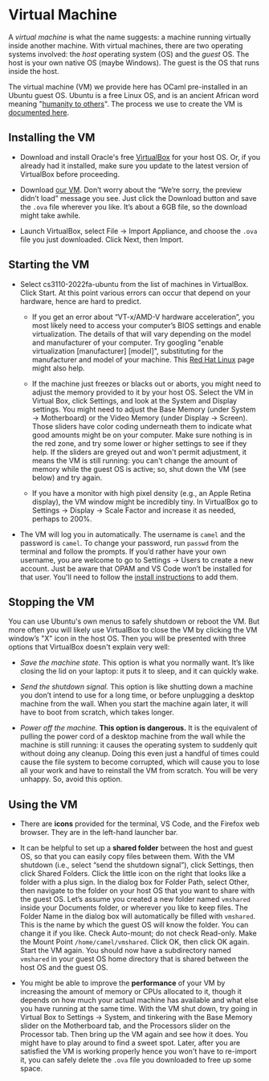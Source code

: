 # Virtual Machine

A *virtual machine* is what the name suggests: a machine running virtually
inside another machine. With virtual machines, there are two operating systems
involved: the *host* operating system (OS) and the *guest* OS. The host is your
own native OS (maybe Windows). The guest is the OS that runs inside the host.

The virtual machine (VM) we provide here has OCaml pre-installed in an Ubuntu
guest OS. Ubuntu is a free Linux OS, and is an ancient African word meaning
"[humanity to others][ubuntu]". The process we use to create the VM is
[documented here][vmrepo].

[ubuntu]: https://ubuntu.com/about
[vmrepo]: https://github.com/cs3110/vm

## Installing the VM

- Download and install Oracle's free [VirtualBox][virtualbox] for your host OS.
  Or, if you already had it installed, make sure you update to the latest
  version of VirtualBox before proceeding.

- Download [our VM][3110vm]. Don’t worry about the “We’re sorry, the preview
  didn’t load” message you see. Just click the Download button and save the
  `.ova` file wherever you like. It’s about a 6GB file, so the download might
  take awhile.

- Launch VirtualBox, select File → Import Appliance, and choose the `.ova` file
  you just downloaded. Click Next, then Import.

[virtualbox]: https://www.virtualbox.org/wiki/Downloads
[3110vm]: https://cornell.box.com/v/cs3110-2022fa-ubuntu


## Starting the VM

- Select cs3110-2022fa-ubuntu from the list of machines in VirtualBox. Click
  Start. At this point various errors can occur that depend on your hardware,
  hence are hard to predict.

  - If you get an error about “VT-x/AMD-V hardware acceleration”, you most
    likely need to access your computer’s BIOS settings and enable
    virtualization. The details of that will vary depending on the model and
    manufacturer of your computer. Try googling "enable virtualization
    [manufacturer] [model]", substituting for the manufacturer and model of your
    machine. This [Red Hat Linux][rh-virt] page might also help.

  - If the machine just freezes or blacks out or aborts, you might need to
    adjust the memory provided to it by your host OS. Select the VM in Virtual
    Box, click Settings, and look at the System and Display settings. You might
    need to adjust the Base Memory (under System → Motherboard) or the Video
    Memory (under Display → Screen). Those sliders have color coding underneath
    them to indicate what good amounts might be on your computer. Make sure
    nothing is in the red zone, and try some lower or higher settings to see if
    they help. If the sliders are greyed out and won't permit adjustment, it
    means the VM is still running: you can't change the amount of memory while
    the guest OS is active; so, shut down the VM (see below) and try again.

  - If you have a monitor with high pixel density (e.g., an Apple Retina
    display), the VM window might be incredibly tiny. In VirtualBox go to
    Settings → Display → Scale Factor and increase it as needed, perhaps to 200%.

- The VM will log you in automatically. The username is `camel` and the password
  is `camel`. To change your password, run `passwd` from the terminal and follow
  the prompts. If you’d rather have your own username, you are welcome to go to
  Settings → Users to create a new account. Just be aware that OPAM and VS Code
  won’t be installed for that user. You'll need to follow the
  [install instructions](../preface/install.md) to add them.

## Stopping the VM

You can use Ubuntu's own menus to safely shutdown or reboot the VM. But more
often you will likely use VirtualBox to close the VM by clicking the VM window’s
"X" icon in the host OS. Then you will be presented with three options that
VirtualBox doesn't explain very well:

- *Save the machine state.* This option is what you normally want. It’s like
  closing the lid on your laptop: it puts it to sleep, and it can quickly wake.

- *Send the shutdown signal.* This option is like shutting down a machine you
  don’t intend to use for a long time, or before unplugging a desktop machine
  from the wall. When you start the machine again later, it will have to boot
  from scratch, which takes longer.

- *Power off the machine.* **This option is dangerous.** It is the equivalent of
  pulling the power cord of a desktop machine from the wall while the machine is
  still running: it causes the operating system to suddenly quit without doing
  any cleanup. Doing this even just a handful of times could cause the file
  system to become corrupted, which will cause you to lose all your work and
  have to reinstall the VM from scratch. You will be very unhappy. So, avoid
  this option.

## Using the VM

- There are **icons** provided for the terminal, VS Code, and the Firefox web
  browser. They are in the left-hand launcher bar.

- It can be helpful to set up a **shared folder** between the host and guest OS,
  so that you can easily copy files between them. With the VM shutdown (i.e.,
  select “send the shutdown signal”), click Settings, then click Shared Folders.
  Click the little icon on the right that looks like a folder with a plus sign.
  In the dialog box for Folder Path, select Other, then navigate to the folder
  on your host OS that you want to share with the guest OS. Let’s assume you
  created a new folder named `vmshared` inside your Documents folder, or
  wherever you like to keep files. The Folder Name in the dialog box will
  automatically be filled with `vmshared`. This is the name by which the guest
  OS will know the folder. You can change it if you like. Check Auto-mount; do
  not check Read-only. Make the Mount Point `/home/camel/vmshared`. Click OK,
  then click OK again. Start the VM again. You should now have a subdirectory
  named `vmshared` in your guest OS home directory that is shared between the
  host OS and the guest OS.

- You might be able to improve the **performance** of your VM by increasing the
  amount of memory or CPUs allocated to it, though it depends on how much your
  actual machine has available and what else you have running at the same time.
  With the VM shut down, try going in Virtual Box to Settings → System, and
  tinkering with the Base Memory slider on the Motherboard tab, and the
  Processors slider on the Processor tab. Then bring up the VM again and see how
  it does. You might have to play around to find a sweet spot. Later, after you
  are satisfied the VM is working properly hence you won't have to re-import it,
  you can safely delete the `.ova` file you downloaded to free up some space.

[rh-virt]: https://access.redhat.com/documentation/en-us/red_hat_enterprise_linux/6/html/virtualization_administration_guide/sect-virtualization-troubleshooting-enabling_intel_vt_and_amd_v_virtualization_hardware_extensions_in_bios

